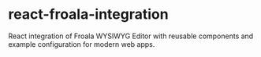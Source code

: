 # react-froala-integration
React integration of Froala WYSIWYG Editor with reusable components and example configuration for modern web apps.
